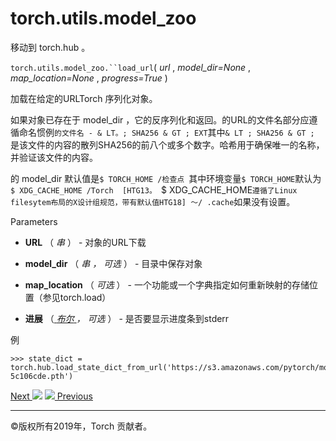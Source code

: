 # torch.utils.model_zoo

移动到 torch.hub 。

`torch.utils.model_zoo.``load_url`( _url_ , _model_dir=None_ ,
_map_location=None_ , _progress=True_ )

    

加载在给定的URLTorch 序列化对象。

如果对象已存在于 model_dir ，它的反序列化和返回。的URL的文件名部分应遵循命名惯例`的文件名 - & LT。; SHA256 & GT ;
EXT`其中`& LT ; SHA256 & GT ;
`是该文件的内容的散列SHA256的前八个或多个数字。哈希用于确保唯一的名称，并验证该文件的内容。

的 model_dir 默认值是`$ TORCH_HOME /检查点 `其中环境变量`$ TORCH_HOME`默认为`$
XDG_CACHE_HOME /Torch  [HTG13。 `$ XDG_CACHE_HOME`遵循了Linux
filesytem布局的X设计组规范，带有默认值HTG18] 〜/ .cache`如果没有设置。

Parameters

    

  * **URL** （ _串_ ） - 对象的URL下载

  * **model_dir** （ _串_ _，_ _可选_ ） - 目录中保存对象

  * **map_location** （ _可选_ ） - 一个功能或一个字典指定如何重新映射的存储位置（参见torch.load）

  * **进展** （[ _布尔_ ](https://docs.python.org/3/library/functions.html#bool "\(in Python v3.7\)") _，_ _可选_ ） - 是否要显​​示进度条到stderr

例

    
    
    >>> state_dict = torch.hub.load_state_dict_from_url('https://s3.amazonaws.com/pytorch/models/resnet18-5c106cde.pth')
    

[Next ![](_static/images/chevron-right-orange.svg)](tensorboard.html
"torch.utils.tensorboard") [![](_static/images/chevron-right-orange.svg)
Previous](dlpack.html "torch.utils.dlpack")

* * *

©版权所有2019年，Torch 贡献者。